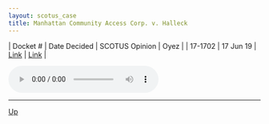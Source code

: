 ```yaml
---
layout: scotus_case
title: Manhattan Community Access Corp. v. Halleck
---
```


| Docket # | Date Decided | SCOTUS Opinion | Oyez |
| 17-1702 | 17 Jun 19 | [Link](https://www.supremecourt.gov/opinions/18pdf/587us2r55_m5n0.pdf) | [Link](https://www.oyez.org/cases/2018/17-1702) |

<audio controls>
   <source src='./resources/17-1702.mp3' type='audio/mpeg'>
</audio>

<object data='./resources/17-1702.pdf' type='application/pdf'></object>

---

[Up](./README.md)